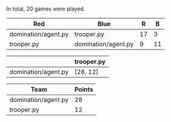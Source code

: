 In total, 20 games were played.

| Red                 | Blue                | R  | B  |
|---------------------|---------------------|----|----|
| domination/agent.py | trooper.py          | 17 | 3  |
| trooper.py          | domination/agent.py | 9  | 11 |

|                     | trooper.py |
|---------------------|------------|
| domination/agent.py | [28, 12]   |

| Team                | Points |
|---------------------|--------|
| domination/agent.py | 28     |
| trooper.py          | 12     |
